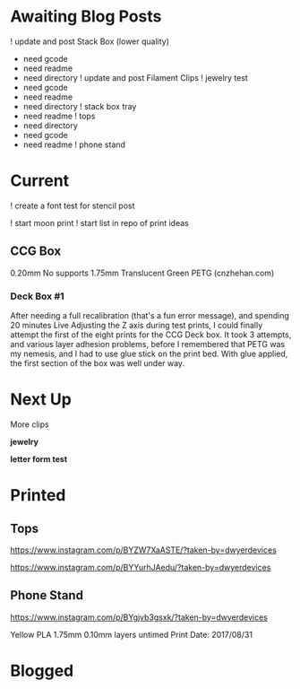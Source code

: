 # Awaiting Blog Posts

! update and post Stack Box (lower quality) 
 - need gcode
 - need readme
 - need directory
! update and post Filament Clips
! jewelry test
 - need gcode
 - need readme
 - need directory
! stack box tray
 - need readme
! tops
 - need directory
 - need gcode
 - need readme
! phone stand

# Current

! create a font test for stencil post

! start moon print
! start list in repo of print ideas

## CCG Box

0.20mm
No supports
1.75mm Translucent Green PETG (cnzhehan.com)


### Deck Box #1

After needing a full recalibration (that's a fun error message), and spending 20 minutes Live Adjusting the Z axis during test
prints, I could finally attempt the first of the eight prints for the CCG Deck box. It took 3 attempts, and various layer adhesion
problems, before I remembered that PETG was my nemesis, and I had to use glue stick on the print bed. With glue applied, the first
section of the box was well under way.



# Next Up

More clips

**jewelry**

**letter form test**

# Printed

## Tops

https://www.instagram.com/p/BYZW7XaASTE/?taken-by=dwyerdevices

https://www.instagram.com/p/BYYurhJAedu/?taken-by=dwyerdevices

## Phone Stand

https://www.instagram.com/p/BYgjvb3gsxk/?taken-by=dwyerdevices

Yellow PLA 1.75mm
0.10mm layers
untimed 
Print Date: 2017/08/31


# Blogged
